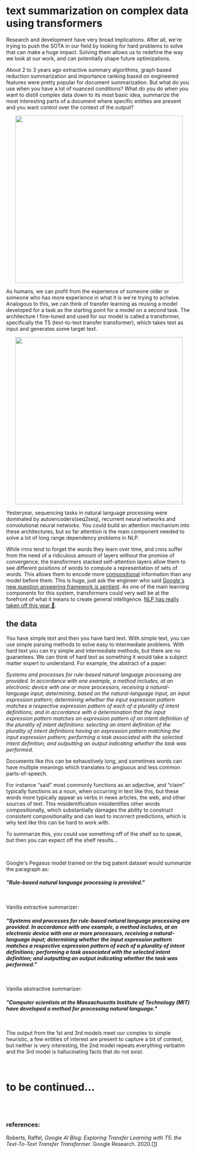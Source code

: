 # text summarization on complex data using transformers

Research and development have very broad implications. After all, we're trying to push the SOTA in our field by looking for hard problems to solve that can make a huge impact. Solving them allows us to redefine the way we look at our work, and can potentially shape future optimizations. 

About 2 to 3 years ago extractive summary algorithms, graph based reduction summarization and importance ranking based on engineered features were pretty popular for 
document summarization. But what do you use when you have a lot of nuanced conditions? What do you do when you want to distill complex data down to its most basic idea, summarize the most interesting parts of a document where specific entities are present and you want control over the context of the output?

<p align="center">
  <b><img src = "https://user-images.githubusercontent.com/29679899/175053632-8534d9fe-b5b6-4737-a627-350d57254fb3.PNG" width="455px"></b><br>
</p>

As humans, we can profit from the experience of someone older or someone who has more experience in what it is we're trying to acheive. Analogous to this, we can think 
of transfer learning as reusing a model developed for a task as the starting point for a model on a second task. The architecture I fine-tuned and used for our model is called a transformer, specifically the T5 (text-to-text transfer transformer), which takes text as input and generates some target text. 

<p align="center">
  <b><img src = "https://user-images.githubusercontent.com/29679899/175078481-54b16b89-f9c4-4008-8b5d-d55fc2be0132.gif" width="455px"></b><br>
</p>

Yesteryear, sequencing tasks in natural language processing were dominated by autoencoders(seq2seq), recurrent neural networks and convolutional neural networks. 
You could build an attention mechanism into these architectures, but so far attention is the main component needed to solve a lot of long range dependency 
problems in NLP. 

While rnns tend to forget the words they learn over time, and cnns suffer from the need of a ridiculous amount of layers without the promise of convergence, the 
transformers stacked self-attention layers allow them to see different positions of words to compute a representation of sets of words. This allows them to encode
more <a href="https://user-images.githubusercontent.com/29679899/104795121-fc456e00-5779-11eb-8126-2bcd5cec0152.png" title="Yoshua Bengio's thoughts on the subject" rel="nofollow">compositional</a> information than any model before them. This is huge, just ask the engineer who said <a href="https://www.giantfreakinrobot.com/tech/artificial-intelligence-hires-lawyer.html" title="Can't tell if this is cap or not" rel="nofollow">Google's new question answering framework is sentient</a>. As one of the main learning components for this system, transformers could very well be at the forefront of what it means to create general intelligence. <a href="https://ai.googleblog.com/2022/04/pathways-language-model-palm-scaling-to.html" title="This is definitely not cap" rel="nofollow">NLP has really taken off this year 😬</a>.

## the data

You have simple text and then you have hard text. With simple text, you can use simple parsing methods to solve easy to intermediate problems. With hard text you
can try simple and intermediate methods, but there are no guarantees. We can think of hard text as something it would take a subject matter expert to understand. For
example, the abstract of a paper:

*Systems and processes for rule-based natural language processing are provided. In accordance with one example, a method includes, at an electronic device with one or more processors, receiving a natural-language input; determining, based on the natural-language input, an input expression pattern; determining whether the input expression pattern matches a respective expression pattern of each of a plurality of intent definitions; and in accordance with a determination that the input expression pattern matches an expression pattern of an intent definition of the plurality of intent definitions: selecting an intent definition of the plurality of intent definitions having an expression pattern matching the input expression pattern; performing a task associated with the selected intent definition; and outputting an output indicating whether the task was performed.*

Documents like this can be exhaustively long, and sometimes words can have multiple meanings which translates to amgiuous and less common parts-of-speech. 

For instance “said” most commonly functions as an adjective, and “claim” typically functions as a noun, when occurring in text like this, but these words more typically appear as verbs in news articles, the web, and other sources of text. This misidentification misidentifies other words compositionally, which substantially damages the ability to construct consistent compositionality and can lead to incorrect predictions, which is why text like this can be hard to work with. 

To summarize this, you could use something off of the shelf so to speak, but then you can expect off the shelf results...

<br/>

Google's Pegasus model trained on the big patent dataset would summarize the paragraph as: 

#### *"Rule-based natural language processing is provided."*

<br/>

Vanilla extractive summarizer: 

#### *"Systems and processes for rule-based natural language processing are provided. In accordance with one example, a method includes, at an electronic device with one or more processors, receiving a natural-language input; determining whether the input expression pattern matches a respective expression pattern of each of a plurality of intent definitions; performing a task associated with the selected intent definition; and outputting an output indicating whether the task was performed."*

<br/>

Vanilla abstractive summarizer: 

#### *"Computer scientists at the Massachusetts Institute of Technology (MIT) have developed a method for processing natural language."*

<br/>

The output from the 1st and 3rd models meet our complex to simple heuristic, a few entities of interest are present to capture a bit of context, but neither is very interesting, the 2nd model repeats everything verbatim and the 3rd model is hallucinating facts that do not exist.

<br/>

# to be continued...

<br/>
<br/>

### references:

Roberts, Raffel, *Google AI Blog: Exploring Transfer Learning with T5: the Text-To-Text Transfer Transformer.* Google Research. 2020.[<a href="https://ai.googleblog.com/2020/02/exploring-transfer-learning-with-t5.html" title="Transfer Learning" rel="nofollow">1</a>]
